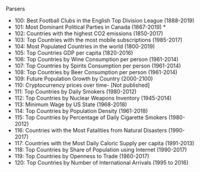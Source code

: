 Parsers

- 100: Best Football Clubs in the English Top Division League (1888-2019)
- 101: Most Dominant Political Parties in Canada (1867-2019) *
- 102: Countries with the highest CO2 emissions (1850-2017)
- 103: Top Countries with the most mobile subscriptions (1985-2017)
- 104: Most Populated Countries in the world (1800-2019)
- 105: Top Countries GDP per capita (1820-2016)
- 106: Top Countries by Wine Consumption per person (1961-2014)
- 107: Top Countries by Spirits Consumption per person (1961-2014)
- 108: Top Countries by Beer Consumption per person (1961-2014)
- 109: Future Population Growth by Country (2000-2100)
- 110: Cryptocurrency prices over time- [Not published]
- 111: Top Countries by Daily Smokers (1980-2012)
- 112: Top Countries by Nuclear Weapons Inventory (1945-2014)
- 113: Minimum Wage by US State (1968-2018)
- 114: Top Countries by Population Density (1961-2018)
- 115: Top Countries by Percentage of Daily Cigarette Smokers (1980-2012)
- 116: Countries with the Most Fatalities from Natural Disasters (1990-2017)
- 117: Countries with the Most Daily Caloric Supply per capita (1991-2013)
- 118: Top Countries by Share of Population using Internet (1990-2017)
- 119: Top Countries by Openness to Trade (1960-2017)
- 120: Top Countries by Number of International Arrivals (1995 to 2016)

